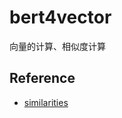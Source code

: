# bert4vector
向量的计算、相似度计算


## Reference
- [similarities](https://github.com/shibing624/similarities)